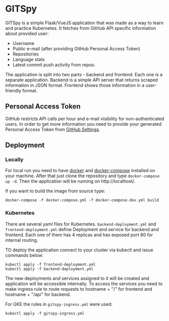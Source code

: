 # GITSpy
GITSpy is a simple Flask/VueJS application that was made as a way to learn and practice Kubernetes.
It fetches from GitHub API specific information about provided user:

* Username
* Public e-mail (after providing GitHub Personal Access Token)
* Repositories
* Language stats
* Latest commit push activity from repos.

The application is split into two parts - backend and frontend. Each one is a separate application.
Backend is a simple API server that returns scraped information in JSON format.
Frontend shows those information in a user-friendly format.

## Personal Access Token
GitHub restricts API calls per hour and e-mail visibility for non-authenticated users. In order to get more information you need to provide your generated Personal Access Token from [GitHub Settings](https://github.com/settings/tokens).

## Deployment

### Locally
For local run you need to have [docker](https://docs.docker.com/install/) and [docker-compose](https://docs.docker.com/compose/) installed on your machine. After that just clone the repository and type `docker-compose up -d`. Then the application will be running on http://localhost/.

If you want to build the image from source type:
```
docker-compose -f docker-compose.yml -f docker-compose.dev.yml build
```

### Kubernetes

There are several yaml files for Kubernetes. `backend-deployment.yml` and `frontend-deployment.yml` define Deployment and service for backend and frontend. Each one of them has 4 replicas and has exposed port 80 for internal routing.

TO deploy the application connect to your cluster via kubectl and issue commands below:
```
kubectl apply -f frontend-deployment.yml
kubectl apply -f backend-deployment.yml
```
The new deployments and services assigned to it will be created and application will be accessible internally. To access the services you need to make ingress rule to route requests to hostname + "/" for frontend and hostname + "/api" for backend.

For GKE the rules in `gitspy-ingress.yml` were used.
```
kubectl apply -f gitspy-ingress.yml
```